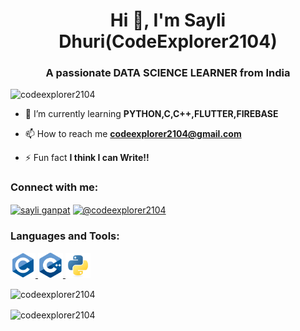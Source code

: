 <h1 align="center">Hi 👋, I'm Sayli Dhuri(CodeExplorer2104)</h1>
<h3 align="center">A passionate DATA SCIENCE LEARNER from  India</h3>

<p align="left"> <img src="https://komarev.com/ghpvc/?username=codeexplorer2104&label=Profile%20views&color=0e75b6&style=flat" alt="codeexplorer2104" /> </p>

- 🌱 I’m currently learning **PYTHON,C,C++,FLUTTER,FIREBASE**

- 📫 How to reach me **codeexplorer2104@gmail.com**

- ⚡ Fun fact **I think I can Write!!**

<h3 align="left">Connect with me:</h3>
<p align="left">
<a href="https://linkedin.com/in/sayli ganpat" target="blank"><img align="center" src="https://raw.githubusercontent.com/rahuldkjain/github-profile-readme-generator/master/src/images/icons/Social/linked-in-alt.svg" alt="sayli ganpat" height="30" width="40" /></a>
<a href="https://www.hackerearth.com/@codeexplorer2104" target="blank"><img align="center" src="https://raw.githubusercontent.com/rahuldkjain/github-profile-readme-generator/master/src/images/icons/Social/hackerearth.svg" alt="@codeexplorer2104" height="30" width="40" /></a>
</p>

<h3 align="left">Languages and Tools:</h3>
<p align="left"> <a href="https://www.cprogramming.com/" target="_blank" rel="noreferrer"> <img src="https://raw.githubusercontent.com/devicons/devicon/master/icons/c/c-original.svg" alt="c" width="40" height="40"/> </a> <a href="https://www.w3schools.com/cpp/" target="_blank" rel="noreferrer"> <img src="https://raw.githubusercontent.com/devicons/devicon/master/icons/cplusplus/cplusplus-original.svg" alt="cplusplus" width="40" height="40"/> </a> <a href="https://www.python.org" target="_blank" rel="noreferrer"> <img src="https://raw.githubusercontent.com/devicons/devicon/master/icons/python/python-original.svg" alt="python" width="40" height="40"/> </a> </p>

<p><img align="center" src="https://github-readme-stats.vercel.app/api/top-langs?username=codeexplorer2104&show_icons=true&locale=en&layout=compact" alt="codeexplorer2104" /></p>

<p><img align="center" src="https://github-readme-streak-stats.herokuapp.com/?user=codeexplorer2104&" alt="codeexplorer2104" /></p>
